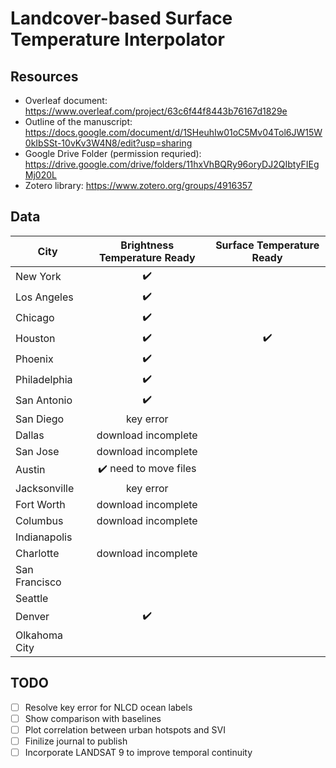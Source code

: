 # Landcover-based Surface Temperature Interpolator

## Resources 
* Overleaf document: https://www.overleaf.com/project/63c6f44f8443b76167d1829e
* Outline of the manuscript: https://docs.google.com/document/d/1SHeuhIw01oC5Mv04Tol6JW15W0kIbSSt-10vKv3W4N8/edit?usp=sharing
* Google Drive Folder (permission requried): https://drive.google.com/drive/folders/11hxVhBQRy96oryDJ2QIbtyFIEgMj020L 
* Zotero library: https://www.zotero.org/groups/4916357

## Data
| City | Brightness Temperature Ready | Surface Temperature Ready |
| --- | :---: | :---:|
| New York | :heavy_check_mark: | |
| Los Angeles | :heavy_check_mark: | |
| Chicago | :heavy_check_mark: | |
| Houston | :heavy_check_mark: |:heavy_check_mark:|
| Phoenix | :heavy_check_mark: | |
| Philadelphia |:heavy_check_mark:| |
| San Antonio |:heavy_check_mark:| |
| San Diego |key error| |
| Dallas |download incomplete| |
| San Jose |download incomplete| |
| Austin |:heavy_check_mark: need to move files| |
| Jacksonville |key error| |
| Fort Worth |download incomplete| |
| Columbus |download incomplete| |
| Indianapolis | | |
| Charlotte |download incomplete| |
| San Francisco | | |
| Seattle | | |
| Denver | :heavy_check_mark:| |
| Olkahoma City | | |

## TODO
- [ ] Resolve key error for NLCD ocean labels
- [ ] Show comparison with baselines
- [ ] Plot correlation between urban hotspots and SVI
- [ ] Finilize journal to publish 
- [ ] Incorporate LANDSAT 9 to improve temporal continuity
